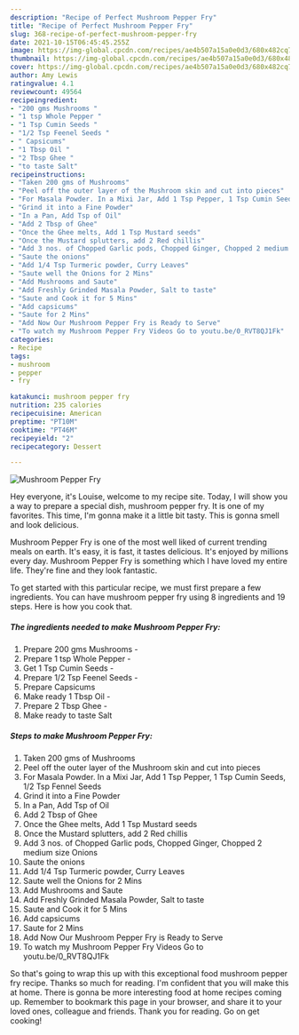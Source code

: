 ```yaml
---
description: "Recipe of Perfect Mushroom Pepper Fry"
title: "Recipe of Perfect Mushroom Pepper Fry"
slug: 368-recipe-of-perfect-mushroom-pepper-fry
date: 2021-10-15T06:45:45.255Z
image: https://img-global.cpcdn.com/recipes/ae4b507a15a0e0d3/680x482cq70/mushroom-pepper-fry-recipe-main-photo.jpg
thumbnail: https://img-global.cpcdn.com/recipes/ae4b507a15a0e0d3/680x482cq70/mushroom-pepper-fry-recipe-main-photo.jpg
cover: https://img-global.cpcdn.com/recipes/ae4b507a15a0e0d3/680x482cq70/mushroom-pepper-fry-recipe-main-photo.jpg
author: Amy Lewis
ratingvalue: 4.1
reviewcount: 49564
recipeingredient:
- "200 gms Mushrooms "
- "1 tsp Whole Pepper "
- "1 Tsp Cumin Seeds "
- "1/2 Tsp Feenel Seeds "
- " Capsicums"
- "1 Tbsp Oil "
- "2 Tbsp Ghee "
- "to taste Salt"
recipeinstructions:
- "Taken 200 gms of Mushrooms"
- "Peel off the outer layer of the Mushroom skin and cut into pieces"
- "For Masala Powder. In a Mixi Jar, Add 1 Tsp Pepper, 1 Tsp Cumin Seeds, 1/2 Tsp Fennel Seeds"
- "Grind it into a Fine Powder"
- "In a Pan, Add Tsp of Oil"
- "Add 2 Tbsp of Ghee"
- "Once the Ghee melts, Add 1 Tsp Mustard seeds"
- "Once the Mustard splutters, add 2 Red chillis"
- "Add 3 nos. of Chopped Garlic pods, Chopped Ginger, Chopped 2 medium size Onions"
- "Saute the onions"
- "Add 1/4 Tsp Turmeric powder, Curry Leaves"
- "Saute well the Onions for 2 Mins"
- "Add Mushrooms and Saute"
- "Add Freshly Grinded Masala Powder, Salt to taste"
- "Saute and Cook it for 5 Mins"
- "Add capsicums"
- "Saute for 2 Mins"
- "Add Now Our Mushroom Pepper Fry is Ready to Serve"
- "To watch my Mushroom Pepper Fry Videos Go to youtu.be/0_RVT8QJ1Fk"
categories:
- Recipe
tags:
- mushroom
- pepper
- fry

katakunci: mushroom pepper fry 
nutrition: 235 calories
recipecuisine: American
preptime: "PT10M"
cooktime: "PT46M"
recipeyield: "2"
recipecategory: Dessert

---
```



![Mushroom Pepper Fry](https://img-global.cpcdn.com/recipes/ae4b507a15a0e0d3/680x482cq70/mushroom-pepper-fry-recipe-main-photo.jpg)

Hey everyone, it's Louise, welcome to my recipe site. Today, I will show you a way to prepare a special dish, mushroom pepper fry. It is one of my favorites. This time, I'm gonna make it a little bit tasty. This is gonna smell and look delicious.



Mushroom Pepper Fry is one of the most well liked of current trending meals on earth. It's easy, it is fast, it tastes delicious. It's enjoyed by millions every day. Mushroom Pepper Fry is something which I have loved my entire life. They're fine and they look fantastic.


To get started with this particular recipe, we must first prepare a few ingredients. You can have mushroom pepper fry using 8 ingredients and 19 steps. Here is how you cook that.

<!--inarticleads1-->

##### The ingredients needed to make Mushroom Pepper Fry:

1. Prepare 200 gms Mushrooms -
1. Prepare 1 tsp Whole Pepper -
1. Get 1 Tsp Cumin Seeds -
1. Prepare 1/2 Tsp Feenel Seeds -
1. Prepare  Capsicums
1. Make ready 1 Tbsp Oil -
1. Prepare 2 Tbsp Ghee -
1. Make ready to taste Salt




<!--inarticleads2-->

##### Steps to make Mushroom Pepper Fry:

1. Taken 200 gms of Mushrooms
1. Peel off the outer layer of the Mushroom skin and cut into pieces
1. For Masala Powder. In a Mixi Jar, Add 1 Tsp Pepper, 1 Tsp Cumin Seeds, 1/2 Tsp Fennel Seeds
1. Grind it into a Fine Powder
1. In a Pan, Add Tsp of Oil
1. Add 2 Tbsp of Ghee
1. Once the Ghee melts, Add 1 Tsp Mustard seeds
1. Once the Mustard splutters, add 2 Red chillis
1. Add 3 nos. of Chopped Garlic pods, Chopped Ginger, Chopped 2 medium size Onions
1. Saute the onions
1. Add 1/4 Tsp Turmeric powder, Curry Leaves
1. Saute well the Onions for 2 Mins
1. Add Mushrooms and Saute
1. Add Freshly Grinded Masala Powder, Salt to taste
1. Saute and Cook it for 5 Mins
1. Add capsicums
1. Saute for 2 Mins
1. Add Now Our Mushroom Pepper Fry is Ready to Serve
1. To watch my Mushroom Pepper Fry Videos Go to youtu.be/0_RVT8QJ1Fk




So that's going to wrap this up with this exceptional food mushroom pepper fry recipe. Thanks so much for reading. I'm confident that you will make this at home. There is gonna be more interesting food at home recipes coming up. Remember to bookmark this page in your browser, and share it to your loved ones, colleague and friends. Thank you for reading. Go on get cooking!
